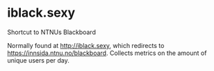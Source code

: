 # iblack.sexy
Shortcut to NTNUs Blackboard

Normally found at http://iblack.sexy, which redirects to https://innsida.ntnu.no/blackboard.
Collects metrics on the amount of unique users per day. 

